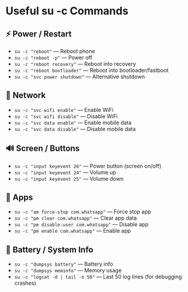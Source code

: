 # Useful su -c Commands

## ⚡ Power / Restart
- `su -c "reboot"` — Reboot phone  
- `su -c "reboot -p"` — Power off  
- `su -c "reboot recovery"` — Reboot into recovery  
- `su -c "reboot bootloader"` — Reboot into bootloader/fastboot  
- `su -c "svc power shutdown"` — Alternative shutdown  

## 📶 Network
- `su -c "svc wifi enable"` — Enable WiFi  
- `su -c "svc wifi disable"` — Disable WiFi  
- `su -c "svc data enable"` — Enable mobile data  
- `su -c "svc data disable"` — Disable mobile data  

## 🔊 Screen / Buttons
- `su -c "input keyevent 26"` — Power button (screen on/off)  
- `su -c "input keyevent 24"` — Volume up  
- `su -c "input keyevent 25"` — Volume down  

## 📱 Apps
- `su -c "am force-stop com.whatsapp"` — Force stop app  
- `su -c "pm clear com.whatsapp"` — Clear app data  
- `su -c "pm disable-user com.whatsapp"` — Disable app  
- `su -c "pm enable com.whatsapp"` — Enable app  

## 🔋 Battery / System Info
- `su -c "dumpsys battery"` — Battery info  
- `su -c "dumpsys meminfo"` — Memory usage  
- `su -c "logcat -d | tail -n 50"` — Last 50 log lines (for debugging crashes)
